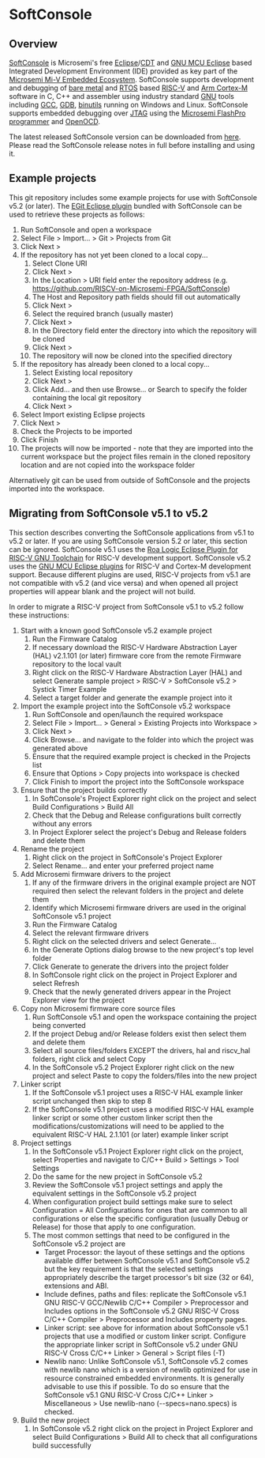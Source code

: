 # SoftConsole

## Overview

[SoftConsole](https://www.microsemi.com/products/fpga-soc/design-resources/design-software/softconsole) is Microsemi's free [Eclipse](https://www.eclipse.org/home/index.php)/[CDT](https://www.eclipse.org/cdt/) and [GNU MCU Eclipse](https://gnu-mcu-eclipse.github.io/) based Integrated Development Environment (IDE) provided as key part of the [Microsemi Mi-V Embedded Ecosystem](https://www.microsemi.com/products/fpga-soc/mi-v-ecosystem). SoftConsole supports development and debugging of [bare metal](https://en.wikipedia.org/wiki/Bare_machine) and [RTOS](https://en.wikipedia.org/wiki/Real-time_operating_system) based [RISC-V](https://riscv.org/) and [Arm Cortex-M](https://www.arm.com/products/processors/cortex-m) software in C, C++ and assembler using industry standard [GNU](https://www.gnu.org/) tools including [GCC](https://gcc.gnu.org/), [GDB](https://www.gnu.org/software/gdb/), [binutils](https://www.gnu.org/software/binutils/) running on Windows and Linux. SoftConsole supports embedded debugging over [JTAG](https://en.wikipedia.org/wiki/JTAG) using the [Microsemi FlashPro programmer](https://www.microsemi.com/products/fpga-soc/design-resources/programming-debug-tools) and [OpenOCD](http://openocd.org/).

The latest released SoftConsole version can be downloaded from [here](https://www.microsemi.com/products/fpga-soc/design-resources/design-software/softconsole#downloads).
Please read the SoftConsole release notes in full before installing and using it.

## Example projects

This git repository includes some example projects for use with SoftConsole v5.2 (or later).
The [EGit Eclipse plugin](https://www.eclipse.org/egit/) bundled with SoftConsole can be used to retrieve these projects as follows:

1. Run SoftConsole and open a workspace
2. Select File > Import… > Git > Projects from Git
3. Click Next >
4. If the repository has not yet been cloned to a local copy...
   1. Select Clone URI
   2. Click Next >
   3. In the Location > URI field enter the repository address (e.g. https://github.com/RISCV-on-Microsemi-FPGA/SoftConsole) 
   4. The Host and Repository path fields should fill out automatically
   5. Click Next >
   6. Select the required branch (usually master)
   7. Click Next >
   8. In the Directory field enter the directory into which the repository will be cloned
   9. Click Next >
   10. The repository will now be cloned into the specified directory
5. If the repository has already been cloned to a local copy...
   1. Select Existing local repository
   2. Click Next >
   3. Click Add… and then use Browse… or Search to specify the folder containing the local git repository
   4. Click Next > 
6. Select Import existing Eclipse projects 
7. Click Next >
8. Check the Projects to be imported 
9. Click Finish
10. The projects will now be imported - note that they are imported into the current workspace but the project files remain in the cloned repository location and are not copied into the workspace folder

Alternatively git can be used from outside of SoftConsole and the projects imported into the workspace.

## Migrating from SoftConsole v5.1 to v5.2

This section describes converting the SoftConsole applications from v5.1 to v5.2 or later. If you are using SoftConsole version 5.2 or later, this section can be ignored.
SoftConsole v5.1 uses the [Roa Logic Eclipse Plugin for RISC-V GNU Toolchain](https://github.com/RoaLogic/riscv_gnu_eclipse) for RISC-V development support.
SoftConsole v5.2 uses the [GNU MCU Eclipse plugins](https://gnu-mcu-eclipse.github.io/) for RISC-V and Cortex-M development support.
Because different plugins are used, RISC-V projects from v5.1 are not compatible with v5.2 (and vice versa) and when opened all project properties will appear blank and the project will not build.

In order to migrate a RISC-V project from SoftConsole v5.1 to v5.2 follow these instructions:

1. Start with a known good SoftConsole v5.2 example project
   1. Run the Firmware Catalog
   2. If necessary download the RISC-V Hardware Abstraction Layer (HAL) v2.1.101 (or later) firmware core from the remote Firmware repository to the local vault
   3. Right click on the RISC-V Hardware Abstraction Layer (HAL) and select Generate sample project > RISC-V > SoftConsole v5.2 > Systick Timer Example
   4. Select a target folder and generate the example project into it
2. Import the example project into the SoftConsole v5.2 workspace
   1. Run SoftConsole and open/launch the required workspace
   2. Select File > Import… > General > Existing Projects into Workspace > 
   3. Click Next >
   4. Click Browse… and navigate to the folder into which the project was generated above
   5. Ensure that the required example project is checked in the Projects list
   6. Ensure that Options > Copy projects into workspace is checked
   7. Click Finish to import the project into the SoftConsole workspace
3. Ensure that the project builds correctly
   1. In SoftConsole's Project Explorer right click on the project and select Build Configurations > Build All
   2. Check that the Debug and Release configurations built correctly without any errors
   3. In Project Explorer select the project's Debug and Release folders and delete them
4. Rename the project
   1. Right click on the project in SoftConsole's Project Explorer
   2. Select Rename… and enter your preferred project name
5. Add Microsemi firmware drivers to the project
   1. If any of the firmware drivers in the original example project are NOT required then select the relevant folders in the project and delete them
   2. Identify which Microsemi firmware drivers are used in the original SoftConsole v5.1 project
   3. Run the Firmware Catalog
   4. Select the relevant firmware drivers 
   5. Right click on the selected drivers and select Generate…
   6. In the Generate Options dialog browse to the new project's top level folder
   7. Click Generate to generate the drivers into the project folder
   8. In SoftConsole right click on the project in Project Explorer and select Refresh
   9. Check that the newly generated drivers appear in the Project Explorer view for the project
6. Copy non Microsemi firmware core source files
   1. Run SoftConsole v5.1 and open the workspace containing the project being converted
   2. If the project Debug and/or Release folders exist then select them and delete them
   3. Select all source files/folders EXCEPT the drivers, hal and riscv_hal folders, right click and select Copy
   4. In the SoftConsole v5.2 Project Explorer right click on the new project and select Paste to copy the folders/files into the new project
7. Linker script
   1. If the SoftConsole v5.1 project uses a RISC-V HAL example linker script unchanged then skip to step 8
   2. If the SoftConsole v5.1 project uses a modified RISC-V HAL example linker script or some other custom linker script then the modifications/customizations will need to be applied to the equivalent RISC-V HAL 2.1.101 (or later) example linker script
8. Project settings
   1. In the SoftConsole v5.1 Project Explorer right click on the project, select Properties and navigate to C/C++ Build > Settings > Tool Settings
   2. Do the same for the new project in SoftConsole v5.2
   3. Review the SoftConsole v5.1 project settings and apply the equivalent settings in the SoftConsole v5.2 project
   4. When configuration project build settings make sure to select Configuration = All Configurations for ones that are common to all configurations or else the specific configuration (usually Debug or Release) for those that apply to one configuration.
   5. The most common settings that need to be configured in the SoftConsole v5.2 project are
      - Target Processor: the layout of these settings and the options available differ between SoftConsole v5.1 and SoftConsole v5.2 but the key requirement is that the selected settings appropriately describe the target processor's bit size (32 or 64), extensions and ABI.
      - Include defines, paths and files: replicate the SoftConsole v5.1 GNU RISC-V GCC/Newlib C/C++ Compiler > Preprocessor and Includes options in the SoftConsole v5.2 GNU RISC-V Cross C/C++ Compiler > Preprocessor and Includes property pages.
      - Linker script: see above for information about SoftConsole v5.1 projects that use a modified or custom linker script. Configure the appropriate linker script in SoftConsole v5.2 under GNU RISC-V Cross C/C++ Linker > General > Script files (-T)
      - Newlib nano: Unlike SoftConsole v5.1, SoftConsole v5.2 comes with newlib nano which is a version of newlib optimized for use in resource constrained embedded environments. It is generally advisable to use this if possible. To do so ensure that the SoftConsole v5.1 GNU RISC-V Cross C/C++ Linker > Miscellaneous > Use newlib-nano (--specs=nano.specs) is checked.
9.	Build the new project
    1.	In SoftConsole v5.2 right click on the project in Project Explorer and select Build Configurations > Build All to check that all configurations build successfully
 
